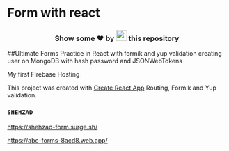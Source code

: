# Form with react
<h3 align="center">Show some ❤ by <img src="https://imgur.com/o7ncZFp.jpg" height=25px width=25px> this repository</h3>

##Ultimate Forms Practice in React with formik and yup validation creating user on MongoDB with hash password and JSONWebTokens

My first Firebase Hosting

This project was created with [Create React App](https://github.com/facebook/create-react-app) Routing, Formik and Yup validation.

### `SHEHZAD`
https://shehzad-form.surge.sh/

https://abc-forms-8acd8.web.app/